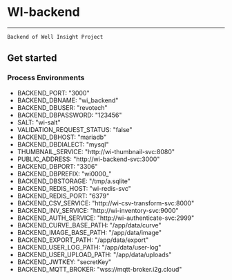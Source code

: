 # WI-backend
***
	Backend of Well Insight Project
## Get started
### Process Environments
+  BACKEND_PORT: "3000"
+  BACKEND_DBNAME: "wi_backend"
+  BACKEND_DBUSER: "revotech"
+  BACKEND_DBPASSWORD: "123456"
+  SALT: "wi-salt"
+  VALIDATION_REQUEST_STATUS: "false"
+  BACKEND_DBHOST: "mariadb"
+  BACKEND_DBDIALECT: "mysql"
+  THUMBNAIL_SERVICE: "http://wi-thumbnail-svc:8080"
+  PUBLIC_ADDRESS: "http://wi-backend-svc:3000"
+  BACKEND_DBPORT: "3306"
+  BACKEND_DBPREFIX: "wi0000_"
+  BACKEND_DBSTORAGE: "/tmp/a.sqlite"
+  BACKEND_REDIS_HOST: "wi-redis-svc"
+  BACKEND_REDIS_PORT: "6379"
+  BACKEND_CSV_SERVICE: "http://wi-csv-transform-svc:8000"
+  BACKEND_INV_SERVICE: "http://wi-inventory-svc:9000"
+  BACKEND_AUTH_SERVICE: "http://wi-authenticate-svc:2999"
+  BACKEND_CURVE_BASE_PATH: "/app/data/curve"
+  BACKEND_IMAGE_BASE_PATH: "/app/data/image"
+  BACKEND_EXPORT_PATH: "/app/data/export"
+  BACKEND_USER_LOG_PATH: "/app/data/user-log"
+  BACKEND_USER_UPLOAD_PATH: "/app/data/uploads"
+  BACKEND_JWTKEY: "secretKey"
+  BACKEND_MQTT_BROKER: "wss://mqtt-broker.i2g.cloud"